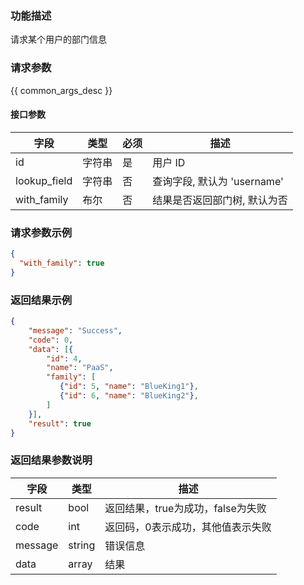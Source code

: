 ### 功能描述

请求某个用户的部门信息

### 请求参数

{{ common_args_desc }}


#### 接口参数 

| 字段      |  类型      | 必须   |  描述      |
|-----------|------------|--------|------------|
| id | 字符串 | 是 | 用户 ID |
| lookup_field | 字符串 | 否 | 查询字段, 默认为 'username' |
| with_family | 布尔 | 否 | 结果是否返回部门树, 默认为否 |


### 请求参数示例

``` json
{
  "with_family": true
}
```

### 返回结果示例
 
```json
{
    "message": "Success",
    "code": 0,
    "data": [{
        "id": 4,
        "name": "PaaS",
        "family": [
           {"id": 5, "name": "BlueKing1"},
           {"id": 6, "name": "BlueKing2"},
        ]
    }],
    "result": true
}
```

### 返回结果参数说明

| 字段      | 类型     | 描述      |
|-----------|-----------|-----------|
|result| bool | 返回结果，true为成功，false为失败 |
|code|int|返回码，0表示成功，其他值表示失败|
|message|string|错误信息|
|data| array| 结果 |
